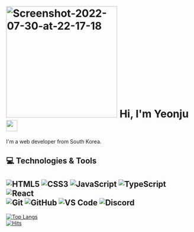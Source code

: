 <h1>
  <img src="https://i.ibb.co/Jd57G1w/Screenshot-2022-07-30-at-22-17-18.png" alt="Screenshot-2022-07-30-at-22-17-18" border="0" width="300"> 
  Hi, I'm Yeonju <img src="https://raw.githubusercontent.com/aemmadi/aemmadi/master/wave.gif" width="30">
</h1>
I'm a web developer from South Korea.

<h2> 💻 Technologies & Tools </h2>

  ![HTML5](https://img.shields.io/badge/-HTML5-E34F26?style=plastic&logo=html5&logoColor=white)
  ![CSS3](https://img.shields.io/badge/-CSS3-1572B6?style=plastic&logo=css3)
  ![JavaScript](https://img.shields.io/badge/-JavaScript-F7DF1E?style=plastic&logo=javascript&logoColor=white)
  ![TypeScript](https://img.shields.io/badge/-TypeScript-3178C6?style=plastic&logo=TypeScript&logoColor=white)
  ![React](https://img.shields.io/badge/-React-3b2e5a?style=plastic&logo=react&logoColor=white)  
  ![Git](https://img.shields.io/badge/-Git-3b2e5a?style=plastic&logo=git&logoColor=white)
  ![GitHub](https://img.shields.io/badge/-GitHub-181717?style=plastic&logo=github)
  ![VS Code](https://img.shields.io/badge/-VS%20Code-007ACC?style=plastic&logo=visual-studio-code)
  ![Discord](https://img.shields.io/badge/-Discord-41454A?style=plastic&logo=Discord&logoColor=white)
-----
  




[![Top Langs](https://github-readme-stats.vercel.app/api/top-langs/?username=yeondooo&layout=compact)](https://github.com/yeondooo/github-readme-stats)
<br>
[![Hits](https://hits.seeyoufarm.com/api/count/incr/badge.svg?url=https%3A%2F%2Fgithub.com%2Fyeondooo&count_bg=%2344AAFF&title_bg=%234B4B4B&icon_color=%23E7E7E7&title=visitors&edge_flat=false)](https://hits.seeyoufarm.com)
